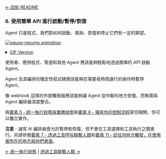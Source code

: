 [← 回到 README](https://github.com/humanlayer/12-factor-agents/blob/main/README.md)

### 6. 使用簡單 API 進行啟動/暫停/恢復

Agent 只是程式，我們對如何啟動、查詢、恢復和停止它們有一定的期望。

[![pause-resume animation](https://github.com/humanlayer/12-factor-agents/blob/main/img/165-pause-resume-animation.gif)](https://github.com/user-attachments/assets/feb1a425-cb96-4009-a133-8bd29480f21f)

<details>
<summary><a href="https://github.com/humanlayer/12-factor-agents/blob/main/img/165-pause-resume-animation.gif">GIF Version</a></summary>

![pause-resume animation](https://github.com/humanlayer/12-factor-agents/blob/main/img/165-pause-resume-animation.gif)

</details>


使用者、應用程式、管道和其他 Agent 應該能夠輕鬆地透過簡單的 API 啟動 Agent。

Agent 及其編排的確定性程式碼應該能夠在需要長時間運行的操作時暫停 Agent。

像 webhook 這樣的外部觸發器應該能夠讓 Agent 從中斷的地方恢復，而無需與 Agent 編排器深度整合。

與[要素 5 - 統一執行狀態與業務狀態](https://github.com/humanlayer/12-factor-agents/blob/main/content/factor-05-unify-execution-state.md)和[要素 8 - 擁有你的控制流程](https://github.com/humanlayer/12-factor-agents/blob/main/content/factor-08-own-your-control-flow.md)密切相關，但可以獨立實作。



**注意** - 通常 AI 編排器會允許暫停和恢復，但不會在工具選擇和工具執行之間進行。另請參閱[要素 7 - 透過工具呼叫聯繫人類](https://github.com/humanlayer/12-factor-agents/blob/main/content/factor-07-contact-humans-with-tools.md)和[要素 11 - 從任何地方觸發，在使用者所在的地方與他們會面](https://github.com/humanlayer/12-factor-agents/blob/main/content/factor-11-trigger-from-anywhere.md)。

[← 統一執行狀態](https://github.com/humanlayer/12-factor-agents/blob/main/content/factor-05-unify-execution-state.md) | [透過工具聯繫人類 →](https://github.com/humanlayer/12-factor-agents/blob/main/content/factor-07-contact-humans-with-tools.md)
